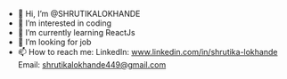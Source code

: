 - 👋 Hi, I’m @SHRUTIKALOKHANDE
- 👀 I’m interested in coding
- 🌱 I’m currently learning ReactJs
- 💞️ I’m looking for job
- 📫 How to reach me: 
     LinkedIn: www.linkedin.com/in/shrutika-lokhande
     Email: shrutikalokhande449@gmail.com

<!---
SHRUTIKALOKHANDE/SHRUTIKALOKHANDE is a ✨ special ✨ repository because its `README.md` (this file) appears on your GitHub profile.
You can click the Preview link to take a look at your changes.
--->

